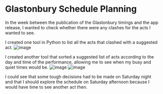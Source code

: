 # Glastonbury Schedule Planning
 
In the week between the publication of the Glastonbury timings and the app release, I wanted to check whether there were any clashes for the acts I wanted to see.

I created one tool in Python to list all the acts that clashed with a suggested act.
![image](https://github.com/hrlarc/glasto/assets/56786953/f36fa5f9-612e-4e07-90e9-2c459ce2fd7a)


I created another tool that sorted a suggested list of acts according to the day and time of the performance, allowing me to see when my busy and quiet times would be.
![image](https://github.com/hrlarc/glasto/assets/56786953/57287d9c-9120-4fdb-ac48-dfa8261da679)
![image](https://github.com/hrlarc/glasto/assets/56786953/3c71b31f-209b-4cd3-b161-546981f9565b)

I could see that some tough decisions had to be made on Saturday night and that I should explore the schedule on Saturday afternoon because I would have time to see another act then.
